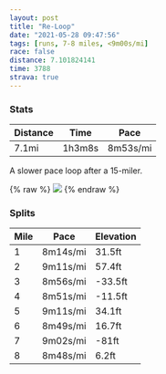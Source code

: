 ```yaml
---
layout: post
title: "Re-Loop"
date: "2021-05-28 09:47:56"
tags: [runs, 7-8 miles, <9m00s/mi]
race: false
distance: 7.101824141
time: 3788
strava: true
---
```


### Stats

| Distance | Time | Pace |
|----------|------|------|
|7.1mi|1h3m8s|8m53s/mi|

A slower pace loop after a 15-miler.

{% raw %}
<img src='https://maps.googleapis.com/maps/api/staticmap?maptype=roadmap&path=enc:iv~wFbxhbMO\Lb@QlA[n@Yz@UTSCGLETN\Sb@Op@KRYNK\WASP[?GJAv@Px@IjAQTBVGR{@rAO~BGRl@f@\|@f@d@m@DOPa@|AQXGv@U`@rABNJuB`Ce@rAm@`Cs@pA[|AqAlEJ|@UrBBtAUhAw@rAs@p@Wx@]f@Yv@YnCg@`GR`BnBl@`@EVOl@o@@OEi@M[Ao@JQp@g@bAUhBEfBk@TF`@Gv@Nj@?`BlCT|A^|A^v@TTjAb@TX^PTb@PJ`@~ARfBd@p@Vp@f@`Aj@x@lAfAz@h@j@R|@FtAd@zAhBXfA~AdB\RXHdCBpAb@d@`@Zr@l@hDNFn@lBl@bAHh@h@l@tB|@VThAXlBCvCiA`AIz@ApBl@n@fArBxATj@TNFf@Xv@j@^n@x@b@Bx@MzAFbAX|A|@dAnBr@bARh@j@d@Zx@|@b@Nl@b@ZzBvC`@x@Np@r@fAH^j@R~@p@|@JrGm@b@P|@FxAxAV~Ah@dBJNf@@p@j@rBz@Tf@JH~A`@\Tj@@~Av@`@t@^Vf@v@X|@P\Z^p@d@Xh@Tt@b@HhAdBd@`@r@Pf@X?P`@?`Ak@n@mBI_@n@Q\g@Pi@`A}@H_@Iy@Fe@f@k@Ne@CYa@g@Go@GMoBy@u@c@UWiCuA{AeBWc@c@iAE[NwBAm@bAgC?e@Ii@_AmCm@q@eASg@Yy@uA]Yg@kAUs@U]mAgAoCcAy@D]`@m@NoBEm@MkCuBo@kAo@iBa@[eCWmAe@o@C[WgCe@}BmAu@u@WCi@q@Hk@Z[HbAL\APu@k@a@{@u@s@yAcAYI}DaC_A_A]o@i@cB]qCBa@?oBFiBc@mA}@qAcBwAgB{@_BqAeAg@oB{A[IyAcAa@EyBcB_A}@yBgAiB?cBEcAW}AH{@b@i@f@WF_ABcAU{A{@{BaBkAoAc@{@oAaB{@i@q@Q{AF{AI}Ce@_A]i@i@c@y@u@sBWYWKgARMNEZBr@Z`An@dAHdA?Ra@rA]Z]Gu@i@a@Mo@k@m@Oo@q@{ByAe@Qm@@UNM^uAzAa@t@&key=AIzaSyC1MId7bFpkLXNAaYhBSTb8jLyiSqzbDtM&size=800x800&markers=color:yellow|label:S|40.79477,-73.94194&markers=color:green|label:F|40.79891000000008,-73.95534000000015'>
{% endraw %}

### Splits

| Mile | Pace | Elevation |
|------|------|-----------|
|1|8m14s/mi|31.5ft|
|2|9m11s/mi|57.4ft|
|3|8m56s/mi|-33.5ft|
|4|8m51s/mi|-11.5ft|
|5|9m11s/mi|34.1ft|
|6|8m49s/mi|16.7ft|
|7|9m02s/mi|-81ft|
|8|8m48s/mi|6.2ft|
